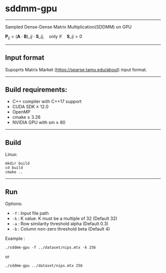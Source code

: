 # sddmm-gpu

---

Sampled Dense-Dense Matrix Multiplication(SDDMM) on GPU

$\mathbf{P}_{ij} = (\mathbf{A} \cdot \mathbf{B})\_{ij} \cdot \mathbf{S}\_{ij}, \quad \text{only if} \quad \mathbf{S}\_{ij} > 0$

---

## Input format

Supoprts Matrix Market (https://sparse.tamu.edu/about) input format.

---

## Build requirements:

- C++ compiler with C++17 support
- CUDA SDK $\ge$ 12.0
- OpenMP
- cmake $\ge$ 3.26
- NVIDIA GPU with sm $\ge$ 80

---

## Build

Linux:

```shell
mkdir build
cd build
cmake ..
```

---

## Run

Options:

- `-f` : Input file path
- `-k` : K value. K must be a multiple of 32 (Default 32)
- `-a` : Row similarity threshold alpha (Default 0.3)
- `-b` : Column non-zero threshold beta (Default 4)

Example :

```shell
./sddmm-gpu -f ../dataset/nips.mtx -k 256
```

or

```shell
./sddmm-gpu ../dataset/nips.mtx 256
```
